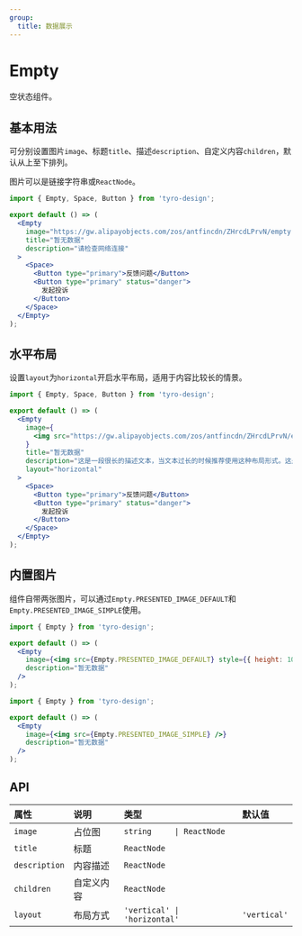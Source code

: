 ```yaml
---
group:
  title: 数据展示
---
```


# Empty

空状态组件。

## 基本用法

可分别设置图片`image`、标题`title`、描述`description`、自定义内容`children`，默认从上至下排列。

图片可以是链接字符串或`ReactNode`。

```jsx
import { Empty, Space, Button } from 'tyro-design';

export default () => (
  <Empty
    image="https://gw.alipayobjects.com/zos/antfincdn/ZHrcdLPrvN/empty.svg"
    title="暂无数据"
    description="请检查网络连接"
  >
    <Space>
      <Button type="primary">反馈问题</Button>
      <Button type="primary" status="danger">
        发起投诉
      </Button>
    </Space>
  </Empty>
);
```

## 水平布局

设置`layout`为`horizontal`开启水平布局，适用于内容比较长的情景。

```jsx
import { Empty, Space, Button } from 'tyro-design';

export default () => (
  <Empty
    image={
      <img src="https://gw.alipayobjects.com/zos/antfincdn/ZHrcdLPrvN/empty.svg" />
    }
    title="暂无数据"
    description="这是一段很长的描述文本，当文本过长的时候推荐使用这种布局形式。这是一段很长的描述文本，当文本过长的时候推荐使用这种布局形式。这是一段很长的描述文本，当文本过长的时候推荐使用这种布局形式。"
    layout="horizontal"
  >
    <Space>
      <Button type="primary">反馈问题</Button>
      <Button type="primary" status="danger">
        发起投诉
      </Button>
    </Space>
  </Empty>
);
```

## 内置图片

组件自带两张图片，可以通过`Empty.PRESENTED_IMAGE_DEFAULT`和`Empty.PRESENTED_IMAGE_SIMPLE`使用。

```jsx
import { Empty } from 'tyro-design';

export default () => (
  <Empty
    image={<img src={Empty.PRESENTED_IMAGE_DEFAULT} style={{ height: 100 }} />}
    description="暂无数据"
  />
);
```

```jsx
import { Empty } from 'tyro-design';

export default () => (
  <Empty
    image={<img src={Empty.PRESENTED_IMAGE_SIMPLE} />}
    description="暂无数据"
  />
);
```

## API

| 属性          | 说明       | 类型                         | 默认值       |
| :------------ | :--------- | :--------------------------- | :----------- |
| `image`       | 占位图     | `string     \| ReactNode`    |              |
| `title`       | 标题       | `ReactNode`                  |              |
| `description` | 内容描述   | `ReactNode`                  |              |
| `children`    | 自定义内容 | `ReactNode`                  |              |
| `layout`      | 布局方式   | `'vertical' \| 'horizontal'` | `'vertical'` |
